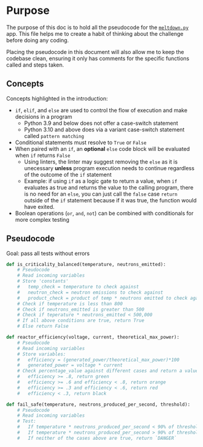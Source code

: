 # Purpose

The purpose of this doc is to hold all the pseudocode for the [`meltdown.py`](meltdown.py) app. This file helps me to create a habit of thinking about the challenge before doing any coding.

Placing the pseudocode in this document will also allow me to keep the codebase clean, ensuring it only has comments for the specific functions called and steps taken.

## Concepts

Concepts highlighted in the introduction:

- `if`, `elif`, and `else` are used to control the flow of execution and make decisions in a program
  - Python 3.9 and below does not offer a case-switch statement
  - Python 3.10 and above does via a variant case-switch statement called `pattern matching`
- Conditional statements must resolve to `True` or `False`
- When paired with an `if`, an **optional** `else` code block will be evaluated when `if` returns `False`
  - Using linters, the linter may suggest removing the `else` as it is unecessary **unless** program execution needs to continue regardless of the outcome of the `if` statement
  - Example: if using `if` as a logic gate to return a value, when `if` evaluates as true and returns the value to the calling program, there is no need for an `else`, you can just call the `false` case `return` outside of the `if` statement because if it was true, the function would have exited.
- Boolean operations (`or`, `and`, `not`) can be combined with conditionals for more complex testing

## Pseudocode

Goal: pass all tests without errors

```Python
def is_criticality_balanced(temperature, neutrons_emitted):
    # Pseudocode
    # Read incoming variables
    # Store 'constants'
    #   temp_check = temperature to check against
    #   neutron_check = neutron emissions to check against
    #   product_check = product of temp * neutrons emitted to check against
    # Check if temperature is less than 800
    # Check if neutrons_emitted is greater than 500
    # Check if teperature * neutrons_emitted < 500,000
    # If all above conditions are true, return True
    # Else return False

def reactor_efficiency(voltage, current, theoretical_max_power):
    # Pseudocode
    # Read incoming variables
    # Store variables:
    #   efficiency = (generated_power/theoretical_max_power)*100
    #   generated_power = voltage * current
    # Check percentage_value against different cases and return a value based on calculated efficiency
    #   efficiency >= .8, return green
    #   efficiency >= .6 and efficiency < .8, return orange
    #   efficiency >= .3 and efficiency < .6, return red
    #   efficiency < .3, return black

def fail_safe(temperature, neutrons_produced_per_second, threshold):
    # Pseudocode
    # Read incoming variables
    # Test:
    #   If temperature * neutrons_produced_per_second < 90% of threshold, return `LOW`
    #   If temperature * neutrons_produced_per_second > 90% of threshold and < 100% of threshold, return `NORMAL`
    #   If neither of the cases above are true, return `DANGER`    
```
